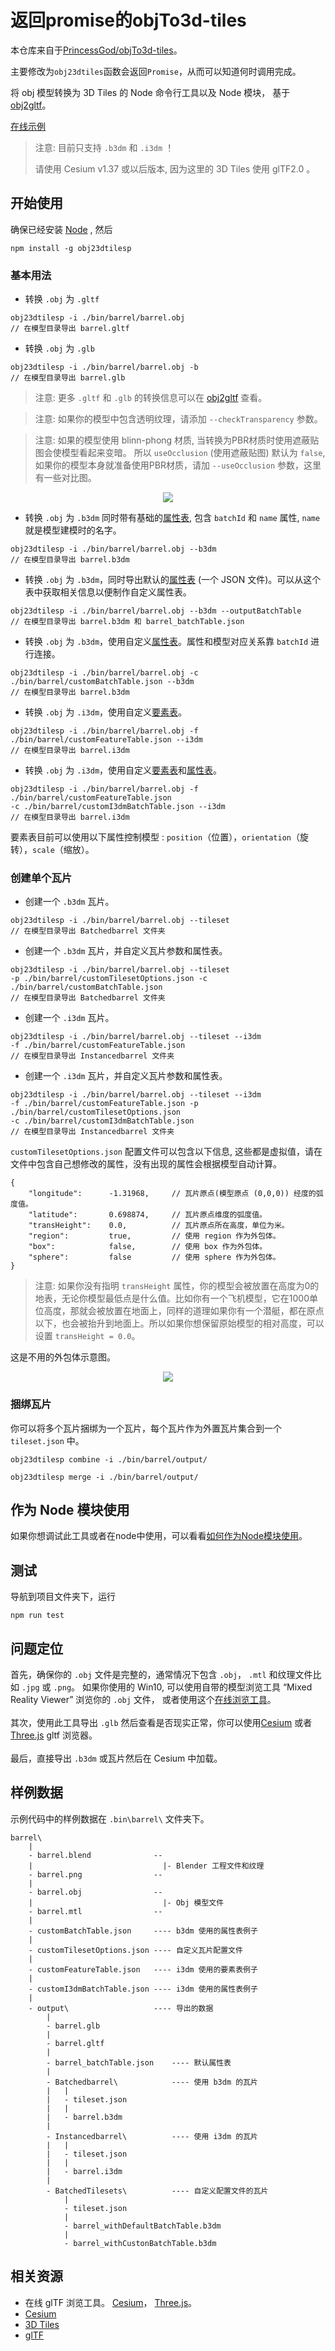 # 返回promise的objTo3d-tiles

本仓库来自于[PrincessGod/objTo3d-tiles](https://github.com/PrincessGod/objTo3d-tiles)。

主要修改为`obj23dtiles`函数会返回`Promise`，从而可以知道何时调用完成。

将 obj 模型转换为 3D Tiles 的 Node 命令行工具以及 Node 模块， 基于[obj2gltf](https://github.com/AnalyticalGraphicsInc/obj2gltf)。

[在线示例](https://princessgod.github.io/plc/batchedTileset.html)

>注意: 目前只支持 `.b3dm` 和 `.i3dm` ！
>
>请使用 Cesium v1.37 或以后版本, 因为这里的 3D Tiles 使用 glTF2.0 。

## 开始使用

确保已经安装 [Node](https://nodejs.org/en/) , 然后

```
npm install -g obj23dtilesp
```

### 基本用法

* 转换 `.obj` 为 `.gltf`

```
obj23dtilesp -i ./bin/barrel/barrel.obj
// 在模型目录导出 barrel.gltf
```

* 转换 `.obj` 为 `.glb`

```
obj23dtilesp -i ./bin/barrel/barrel.obj -b
// 在模型目录导出 barrel.glb
```

>注意: 更多 `.gltf` 和 `.glb` 的转换信息可以在 [obj2gltf](https://github.com/AnalyticalGraphicsInc/obj2gltf) 查看。

>注意: 如果你的模型中包含透明纹理，请添加 `--checkTransparency` 参数。

>注意: 如果的模型使用 blinn-phong 材质, 当转换为PBR材质时使用遮蔽贴图会使模型看起来变暗。
>所以 `useOcclusion` (使用遮蔽贴图) 默认为 `false`, 如果你的模型本身就准备使用PBR材质，请加 `--useOcclusion` 参数，这里有一些对比图。

<p align="center"><img src ="./pics/useOcclusion.png" /></p>


* 转换 `.obj` 为 `.b3dm` 同时带有基础的[属性表](https://github.com/AnalyticalGraphicsInc/3d-tiles/blob/master/TileFormats/BatchTable/README.md), 包含 `batchId` 和 `name` 属性, `name` 就是模型建模时的名字。

```
obj23dtilesp -i ./bin/barrel/barrel.obj --b3dm
// 在模型目录导出 barrel.b3dm
```

* 转换 `.obj` 为 `.b3dm`，同时导出默认的[属性表](https://github.com/AnalyticalGraphicsInc/3d-tiles/blob/master/TileFormats/BatchTable/README.md) (一个 JSON 文件)。可以从这个表中获取相关信息以便制作自定义属性表。

```
obj23dtilesp -i ./bin/barrel/barrel.obj --b3dm --outputBatchTable
// 在模型目录导出 barrel.b3dm 和 barrel_batchTable.json
```

* 转换 `.obj` 为 `.b3dm`，使用自定义[属性表](https://github.com/AnalyticalGraphicsInc/3d-tiles/blob/master/TileFormats/BatchTable/README.md)。属性和模型对应关系靠 `batchId` 进行连接。

```
obj23dtilesp -i ./bin/barrel/barrel.obj -c ./bin/barrel/customBatchTable.json --b3dm
// 在模型目录导出 barrel.b3dm
```

* 转换 `.obj` 为 `.i3dm`，使用自定义[要素表](https://github.com/AnalyticalGraphicsInc/3d-tiles/blob/master/TileFormats/Instanced3DModel/README.md#feature-table)。

```
obj23dtilesp -i ./bin/barrel/barrel.obj -f ./bin/barrel/customFeatureTable.json --i3dm
// 在模型目录导出 barrel.i3dm
```

* 转换 `.obj` 为 `.i3dm`，使用自定义[要素表](https://github.com/AnalyticalGraphicsInc/3d-tiles/blob/master/TileFormats/Instanced3DModel/README.md#feature-table)和[属性表](https://github.com/AnalyticalGraphicsInc/3d-tiles/blob/master/TileFormats/Instanced3DModel/README.md#batch-table)。

```
obj23dtilesp -i ./bin/barrel/barrel.obj -f ./bin/barrel/customFeatureTable.json
-c ./bin/barrel/customI3dmBatchTable.json --i3dm
// 在模型目录导出 barrel.i3dm
```

要素表目前可以使用以下属性控制模型 : `position`（位置），`orientation`（旋转），`scale`（缩放）。


### 创建单个瓦片

* 创建一个 `.b3dm` 瓦片。

```
obj23dtilesp -i ./bin/barrel/barrel.obj --tileset
// 在模型目录导出 Batchedbarrel 文件夹
```

* 创建一个 `.b3dm` 瓦片，并自定义瓦片参数和属性表。

```
obj23dtilesp -i ./bin/barrel/barrel.obj --tileset
-p ./bin/barrel/customTilesetOptions.json -c ./bin/barrel/customBatchTable.json
// 在模型目录导出 Batchedbarrel 文件夹
```

* 创建一个 `.i3dm` 瓦片。

```
obj23dtilesp -i ./bin/barrel/barrel.obj --tileset --i3dm
-f ./bin/barrel/customFeatureTable.json
// 在模型目录导出 Instancedbarrel 文件夹
```

* 创建一个 `.i3dm` 瓦片，并自定义瓦片参数和属性表。

```
obj23dtilesp -i ./bin/barrel/barrel.obj --tileset --i3dm
-f ./bin/barrel/customFeatureTable.json -p ./bin/barrel/customTilesetOptions.json
-c ./bin/barrel/customI3dmBatchTable.json
// 在模型目录导出 Instancedbarrel 文件夹
```

`customTilesetOptions.json` 配置文件可以包含以下信息, 这些都是虚拟值，请在文件中包含自己想修改的属性，没有出现的属性会根据模型自动计算。
```
{
    "longitude":      -1.31968,     // 瓦片原点(模型原点 (0,0,0)) 经度的弧度值。
    "latitude":       0.698874,     // 瓦片原点维度的弧度值。
    "transHeight":    0.0,          // 瓦片原点所在高度，单位为米。
    "region":         true,         // 使用 region 作为外包体。
    "box":            false,        // 使用 box 作为外包体。
    "sphere":         false         // 使用 sphere 作为外包体。
}
```
>注意: 如果你没有指明 `transHeight` 属性，你的模型会被放置在高度为0的地表，无论你模型最低点是什么值。比如你有一个飞机模型，它在1000单位高度，那就会被放置在地面上，同样的道理如果你有一个潜艇，都在原点以下，也会被抬升到地面上。所以如果你想保留原始模型的相对高度，可以设置 `transHeight = 0.0`。

这是不用的外包体示意图。
<p align="center"><img src ="./pics/boundingvolume.png" /></p>

### 捆绑瓦片
你可以将多个瓦片捆绑为一个瓦片，每个瓦片作为外置瓦片集合到一个 `tileset.json` 中。

```
obj23dtilesp combine -i ./bin/barrel/output/

obj23dtilesp merge -i ./bin/barrel/output/
```

## 作为 Node 模块使用
如果你想调试此工具或者在node中使用，可以看看[如何作为Node模块使用](NODEUSAGE.md)。

## 测试
导航到项目文件夹下，运行
```
npm run test
```

## 问题定位
首先，确保你的 `.obj` 文件是完整的，通常情况下包含 `.obj`， `.mtl` 和纹理文件比如 `.jpg` 或 `.png`。
如果你使用的 Win10, 可以使用自带的模型浏览工具 “Mixed Reality Viewer” 浏览你的 `.obj` 文件，
或者使用这个[在线浏览工具](https://3dviewer.net/)。
<br />
<br />
其次，使用此工具导出 `.glb` 然后查看是否现实正常，你可以使用[Cesium](https://www.virtualgis.io/gltfviewer/) 或者 [Three.js](https://gltf-viewer.donmccurdy.com/) gltf 浏览器。
<br />
<br />
最后，直接导出 `.b3dm` 或瓦片然后在 Cesium 中加载。

## 样例数据
示例代码中的样例数据在 `.bin\barrel\` 文件夹下。

```
barrel\
    |
    - barrel.blend              --
    |                             |- Blender 工程文件和纹理
    - barrel.png                --
    |
    - barrel.obj                --
    |                             |- Obj 模型文件
    - barrel.mtl                --
    |
    - customBatchTable.json     ---- b3dm 使用的属性表例子
    |
    - customTilesetOptions.json ---- 自定义瓦片配置文件
    |
    - customFeatureTable.json   ---- i3dm 使用的要素表例子
    |
    - customI3dmBatchTable.json ---- i3dm 使用的属性表例子
    |
    - output\                   ---- 导出的数据
        |
        - barrel.glb
        |
        - barrel.gltf
        |
        - barrel_batchTable.json    ---- 默认属性表
        |
        - Batchedbarrel\            ---- 使用 b3dm 的瓦片
        |   |
        |   - tileset.json
        |   |
        |   - barrel.b3dm
        |
        - Instancedbarrel\          ---- 使用 i3dm 的瓦片
        |   |
        |   - tileset.json
        |   |
        |   - barrel.i3dm
        |
        - BatchedTilesets\          ---- 自定义配置文件的瓦片
            |
            - tileset.json
            |
            - barrel_withDefaultBatchTable.b3dm
            |
            - barrel_withCustonBatchTable.b3dm
```

## 相关资源
* 在线 glTF 浏览工具。 [Cesium](https://www.virtualgis.io/gltfviewer/)， [Three.js](https://gltf-viewer.donmccurdy.com/)。
* [Cesium](https://github.com/AnalyticalGraphicsInc/cesium)
* [3D Tiles](https://github.com/AnalyticalGraphicsInc/3d-tiles)
* [glTF](https://github.com/KhronosGroup/glTF)
